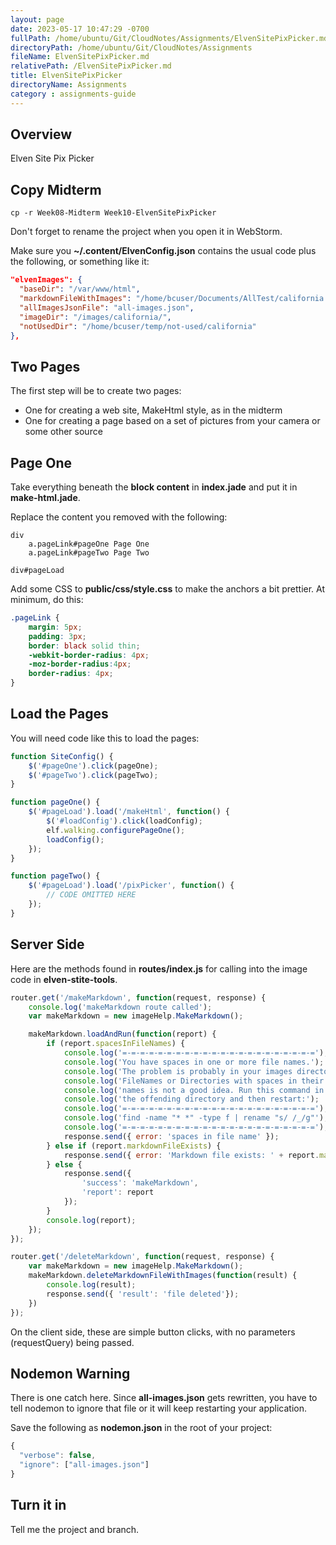 ```yaml
---
layout: page
date: 2023-05-17 10:47:29 -0700
fullPath: /home/ubuntu/Git/CloudNotes/Assignments/ElvenSitePixPicker.md
directoryPath: /home/ubuntu/Git/CloudNotes/Assignments
fileName: ElvenSitePixPicker.md
relativePath: /ElvenSitePixPicker.md
title: ElvenSitePixPicker
directoryName: Assignments
category : assignments-guide
---
```


## Overview

Elven Site Pix Picker

## Copy Midterm

```
cp -r Week08-Midterm Week10-ElvenSitePixPicker
```

Don't forget to rename the project when you open it in WebStorm.

Make sure you **~/.content/ElvenConfig.json** contains the usual code plus the following, or something like it:

```json
"elvenImages": {
  "baseDir": "/var/www/html",
  "markdownFileWithImages": "/home/bcuser/Documents/AllTest/california.md",
  "allImagesJsonFile": "all-images.json",
  "imageDir": "/images/california/",
  "notUsedDir": "/home/bcuser/temp/not-used/california"
},
```

## Two Pages

The first step will be to create two pages:

- One for creating a web site, MakeHtml style, as in the midterm
- One for creating a page based on a set of pictures from your camera or some other source

## Page One

Take everything beneath the **block content** in **index.jade** and put it in **make-html.jade**.

Replace the content you removed with the following:

```jade
div
    a.pageLink#pageOne Page One
    a.pageLink#pageTwo Page Two

div#pageLoad
```

Add some CSS to **public/css/style.css** to make the anchors a bit prettier. At minimum, do this:

```css
.pageLink {
    margin: 5px;
    padding: 3px;
    border: black solid thin;
    -webkit-border-radius: 4px;
    -moz-border-radius:4px;
    border-radius: 4px;
}
```

## Load the Pages

You will need code like this to load the pages:

```javascript
function SiteConfig() {
    $('#pageOne').click(pageOne);
    $('#pageTwo').click(pageTwo);
}

function pageOne() {
    $('#pageLoad').load('/makeHtml', function() {
        $('#loadConfig').click(loadConfig);
        elf.walking.configurePageOne();
        loadConfig();
    });
}

function pageTwo() {
    $('#pageLoad').load('/pixPicker', function() {
        // CODE OMITTED HERE
    });
}
```

## Server Side

Here are the methods found in **routes/index.js** for calling into the image code in **elven-stite-tools**.

```javascript
router.get('/makeMarkdown', function(request, response) {
    console.log('makeMarkdown route called');
    var makeMarkdown = new imageHelp.MakeMarkdown();

    makeMarkdown.loadAndRun(function(report) {
        if (report.spacesInFileNames) {
            console.log('=-=-=-=-=-=-=-=-=-=-=-=-=-=-=-=-=-=-=-=-=-=');
            console.log('You have spaces in one or more file names.');
            console.log('The problem is probably in your images directory.');
            console.log('FileNames or Directories with spaces in their ');
            console.log('names is not a good idea. Run this command in ');
            console.log('the offending directory and then restart:');
            console.log('=-=-=-=-=-=-=-=-=-=-=-=-=-=-=-=-=-=-=-=-=-=');
            console.log('find -name "* *" -type f | rename "s/ /_/g"');
            console.log('=-=-=-=-=-=-=-=-=-=-=-=-=-=-=-=-=-=-=-=-=-=');
            response.send({ error: 'spaces in file name' });
        } else if (report.markdownFileExists) {
            response.send({ error: 'Markdown file exists: ' + report.markdownFileWithImages });
        } else {
            response.send({
                'success': 'makeMarkdown',
                'report': report
            });
        }
        console.log(report);
    });
});

router.get('/deleteMarkdown', function(request, response) {
    var makeMarkdown = new imageHelp.MakeMarkdown();
    makeMarkdown.deleteMarkdownFileWithImages(function(result) {
        console.log(result);
        response.send({ 'result': 'file deleted'});
    })
});
```

On the client side, these are simple button clicks, with no parameters (requestQuery) being passed.

## Nodemon Warning

There is one catch here. Since **all-images.json** gets rewritten, you have to tell nodemon to ignore that file or it will keep restarting your application.

Save the following as **nodemon.json** in the root of your project:

```javascript
{
  "verbose": false,
  "ignore": ["all-images.json"]
}
```

## Turn it in

Tell me the project and branch.

